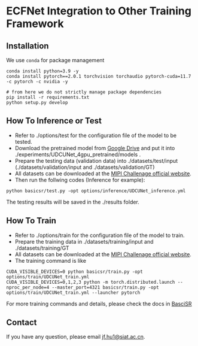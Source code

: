 # ECFNet Integration to Other Training Framework

## Installation

We use `conda` for package management

```
conda install python=3.9 -y
conda install pytorch==2.0.1 torchvision torchaudio pytorch-cuda=11.7 -c pytorch -c nvidia -y

# from here we do not strictly manage package dependencies
pip install -r requirements.txt
python setup.py develop
```

## How To Inference or Test
- Refer to ./options/test for the configuration file of the model to be tested.  
- Download the pretrained model from [Google Drive](https://drive.google.com/file/d/1cslBiWi1UY33pvhvFLjsb6baTP9z1Pud/view?usp=sharing) and put it into ./experiments/UDCUNet_4gpu_pretrained/models .
- Prepare the testing data (validation data) into ./datasets/test/input (./datasets/validation/input and ./datasets/validation/GT)
- All datasets can be downloaded at the [MIPI Challenage official website](https://codalab.lisn.upsaclay.fr/competitions/4874#participate).
- Then run the follwing codes (Inference for example):  

```
python basicsr/test.py -opt options/inference/UDCUNet_inference.yml
```
The testing results will be saved in the ./results folder.

## How To Train
- Refer to ./options/train for the configuration file of the model to train.  
- Prepare the training data in ./datasets/training/input and ./datasets/training/GT 
- All datasets can be downloaded at the [MIPI Challenage official website](https://codalab.lisn.upsaclay.fr/competitions/4874#participate).
- The training command is like  
```
CUDA_VISIBLE_DEVICES=0 python basicsr/train.py -opt options/train/UDCUNet_train.yml
CUDA_VISIBLE_DEVICES=0,1,2,3 python -m torch.distributed.launch --nproc_per_node=4 --master_port=4321 basicsr/train.py -opt options/train/UDCUNet_train.yml --launcher pytorch
```
For more training commands and details, please check the docs in [BasciSR](https://github.com/XPixelGroup/BasicSR)  

## Contact
If you have any question, please email jf.hu1@siat.ac.cn.
